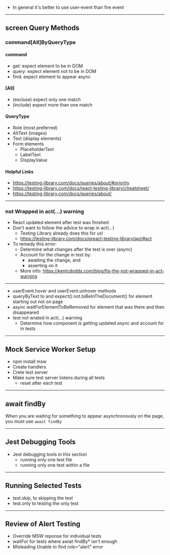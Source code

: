 - In general it's better to use user-event than fire event

---

## screen Query Methods

### command[All]ByQueryType

#### command

- get: expect element to be in DOM
- query: expect element not to be in DOM
- find: expect element to appear async

#### [All]

- (excluse) expect only one match
- (include) expect more than one match

#### QueryType

- Role (most preferred)
- AltText (images)
- Text (display elements)
- Form elements
  - PlaceholderText
  - LabelText
  - DisplayValue

#### Helpful Links

- https://testing-library.com/docs/queries/about/#priority
- https://testing-library.com/docs/react-testing-library/cheatsheet/
- https://testing-library.com/docs/queries/about/

---

### not Wrapped in act(...) warning

- React updated element after test was finished
- Don't want to follow the advice to wrap in act(...)
  - Testing Library already does this for us!
  - https://testing-library.com/docs/preact-testing-library/api/#act
- To remedy this error:
  - Determine what changes after the test is over (async)
  - Account for the change in test by:
    - awaiting the change, and
    - asserting on it
  - More info: https://kentcdodds.com/blog/fix-the-not-wrapped-in-act-warning

---

- userEvent.hover and userEvent.unhover methods
- queryByText to and expect().not.toBeInTheDocument() for element starting out not on page
- async waitForElementToBeRemoved for element that was there and then disappeared
- test not wrated in act(...) warning
  - Determine how component is getting updated async and account for in tests

---

## Mock Service Worker Setup

- npm install msw
- Create handlers
- Crete test server
- Make sure test server listens during all tests
  - reset after each test

---

## await findBy

When you are waiting for something to appear asynchronously on the page, you must use `await findBy`

---

## Jest Debugging Tools

- Jest debugging tools in this section
  - running only one test file
  - running only one test within a file

---

## Running Selected Tests

- test.skip, to skipping the test
- test.only to testing the only test

---

## Review of Alert Testing

- Override MSW reponse for individual tests
- waitFor for tests where awiat findBy\* isn't enough
- Misleading Unable to find role="alert" error
